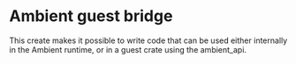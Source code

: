 # Ambient guest bridge

This create makes it possible to write code that can be used either internally in the Ambient runtime, or in a guest crate using the ambient_api.
